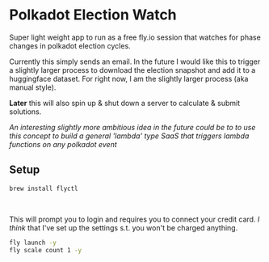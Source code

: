 # Polkadot Election Watch

Super light weight app to run as a free fly.io session that watches for phase changes in polkadot election cycles.

Currently this simply sends an email. In the future I would like this to trigger a slightly larger process to download the election snapshot and add it to a huggingface dataset. For right now, I am the slightly larger process (aka manual style).

**Later** this will also spin up & shut down a server to calculate & submit solutions.

_An interesting slightly more ambitious idea in the future could be to to use this concept to build a general 'lambda' type SaaS that triggers lambda functions on any polkadot event_

## Setup

```
brew install flyctl
```

<br>

This will prompt you to login and requires you to connect your credit card. _I think_ that I've set up the settings s.t. you won't be charged anything.

```bash
fly launch -y
fly scale count 1 -y
```
